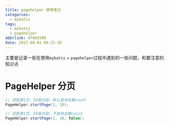 ```yaml
---
title: pagehelper 使用笔记
categories:
  - mybatis
tags:
  - mybatis
  - pagehelper
abbrlink: 4f0d5500
date: 2017-08-01 09:21:36
---
```

主要是记录一些在使用`mybatis` + `pagehelper`过程中遇到的一些问题，和要注意的知识点
# PageHelper 分页
```java
// 获取第1页，10条内容，默认查询总数count
PageHelper.startPage(1, 10);

// 获取第1页，10条内容，不查询总数count
PageHelper.startPage(1, 10, false);
```
<!-- more -->
